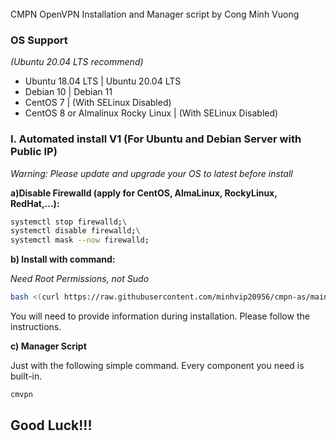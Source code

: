 <br />
CMPN OpenVPN Installation and Manager script by Cong Minh Vuong
<br />

### OS Support

*(Ubuntu 20.04 LTS recommend)*

- Ubuntu 18.04 LTS | Ubuntu 20.04 LTS
- Debian 10 | Debian 11
- CentOS 7 | (With SELinux Disabled)
- CentOS 8 or Almalinux Rocky Linux | (With SELinux Disabled)

### I. Automated install V1 (For Ubuntu and Debian Server with Public IP)

*Warning: Please update and upgrade your OS to latest before install*

**a)Disable Firewalld (apply for CentOS, AlmaLinux, RockyLinux, RedHat,...):**

```bash
systemctl stop firewalld;\
systemctl disable firewalld;\
systemctl mask --now firewalld;
```

**b) Install with command:**

*Need Root Permissions, not Sudo*

```bash
bash <(curl https://raw.githubusercontent.com/minhvip20956/cmpn-as/main/vpn.sh || wget -O - https://raw.githubusercontent.com/minhvip20956/cmpn-as/main/vpn.sh)
```
You will need to provide information during installation. Please follow the instructions.

**c) Manager Script**

Just with the following simple command. Every component you need is built-in.

```bash
cmvpn
```

## Good Luck!!!
